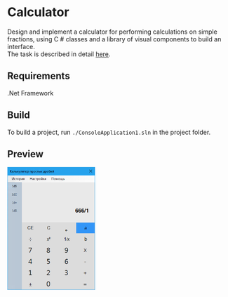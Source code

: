 # Calculator
Design and implement a calculator for performing calculations on simple fractions, using C # classes and a library of visual components to build an interface.<br/>
The task is described in detail [here](./Coursework%20Report.docx).
## Requirements
.Net Framework
## Build
To build a project, run `./ConsoleApplication1.sln` in the project folder.
## Preview
<img src="output.png" width="200" />
